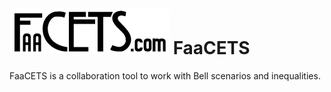 ![FaaCETS logo](media/FaacetsLogo.png "FaaCETS")
FaaCETS
=======

FaaCETS is a collaboration tool to work with Bell scenarios and inequalities.
